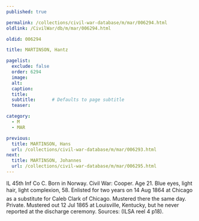 ```yaml
---
published: true

permalink: /collections/civil-war-database/m/mar/006294.html
oldlink: /CivilWar/db/m/mar/006294.html

oldid: 006294

title: MARTINSON, Hantz

pagelist:
  exclude: false
  order: 6294
  image: 
  alt:
  caption:
  title:
  subtitle:      # Defaults to page subtitle
  teaser:

category: 
  - M 
  - MAR

previous:
  title: MARTINSON, Hans
  url: /collections/civil-war-database/m/mar/006293.html  
next:
  title: MARTINSON, Johannes
  url: /collections/civil-war-database/m/mar/006295.html   
---
```

IL 45th Inf Co C. Born in Norway. Civil War: Cooper. Age 21. Blue eyes, light hair, light complexion, 5&#146;8&#148;. Enlisted for two years on 14 Aug 1864 at Chicago as a substitute for Caleb Clark of Chicago. Mustered there the same day. Private. Mustered out 12 Jul 1865 at Louisville, Kentucky, but he never reported at the discharge ceremony. Sources: (ILSA reel 4 p18).